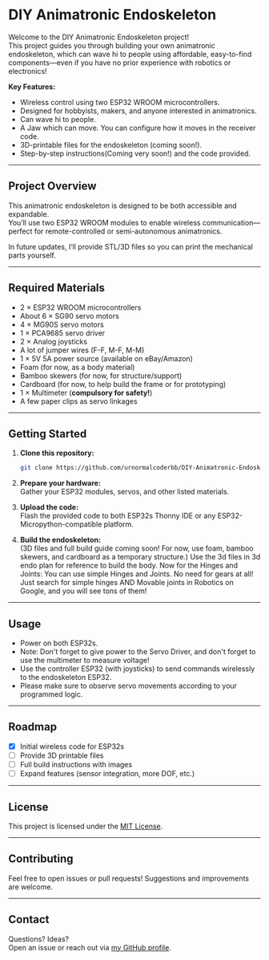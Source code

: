 # DIY Animatronic Endoskeleton

Welcome to the DIY Animatronic Endoskeleton project!  
This project guides you through building your own animatronic endoskeleton, which can wave hi to people using affordable, easy-to-find components—even if you have no prior experience with robotics or electronics!

**Key Features:**
- Wireless control using two ESP32 WROOM microcontrollers.
- Designed for hobbyists, makers, and anyone interested in animatronics.
- Can wave hi to people.
- A Jaw which can move. You can configure how it moves in the receiver code.
- 3D-printable files for the endoskeleton (coming soon!).
- Step-by-step instructions(Coming very soon!) and the code provided.

---

## Project Overview

This animatronic endoskeleton is designed to be both accessible and expandable.  
You’ll use two ESP32 WROOM modules to enable wireless communication—perfect for remote-controlled or semi-autonomous animatronics.

In future updates, I’ll provide STL/3D files so you can print the mechanical parts yourself.

---

## Required Materials

- 2 × ESP32 WROOM microcontrollers
- About 6 × SG90 servo motors
- 4 × MG90S servo motors
- 1 × PCA9685 servo driver
- 2 × Analog joysticks
- A lot of jumper wires (F-F, M-F, M-M)
- 1 × 5V 5A power source (available on eBay/Amazon)
- Foam (for now, as a body material)
- Bamboo skewers (for now, for structure/support)
- Cardboard (for now, to help build the frame or for prototyping)
- 1 × Multimeter (**compulsory for safety!**)
- A few paper clips as servo linkages

---

## Getting Started

1. **Clone this repository:**
   ```sh
   git clone https://github.com/urnormalcoderbb/DIY-Animatronic-Endoskeleton.git
   ```
2. **Prepare your hardware:**  
   Gather your ESP32 modules, servos, and other listed materials.

3. **Upload the code:**  
   Flash the provided code to both ESP32s Thonny IDE or any ESP32-Micropython-compatible platform.

4. **Build the endoskeleton:**  
   (3D files and full build guide coming soon! For now, use foam, bamboo skewers, and cardboard as a temporary structure.)
   Use the 3d files in 3d endo plan for reference to build the body.
   Now for the Hinges and Joints:
   You can use simple Hinges and Joints. No need for gears at all!
   Just search for simple hinges AND Movable joints in Robotics on Google, and you will see tons of them!
   

---

## Usage

- Power on both ESP32s.
- Note: Don't forget to give power to the Servo Driver, and don't forget to use the multimeter to measure voltage!
- Use the controller ESP32 (with joysticks) to send commands wirelessly to the endoskeleton ESP32.
- Please make sure to observe servo movements according to your programmed logic.

---

## Roadmap

- [x] Initial wireless code for ESP32s
- [ ] Provide 3D printable files
- [ ] Full build instructions with images
- [ ] Expand features (sensor integration, more DOF, etc.)

---

## License

This project is licensed under the [MIT License](LICENSE).

---

## Contributing

Feel free to open issues or pull requests! Suggestions and improvements are welcome.

---

## Contact

Questions? Ideas?  
Open an issue or reach out via [my GitHub profile](https://github.com/urnormalcoderbb).
